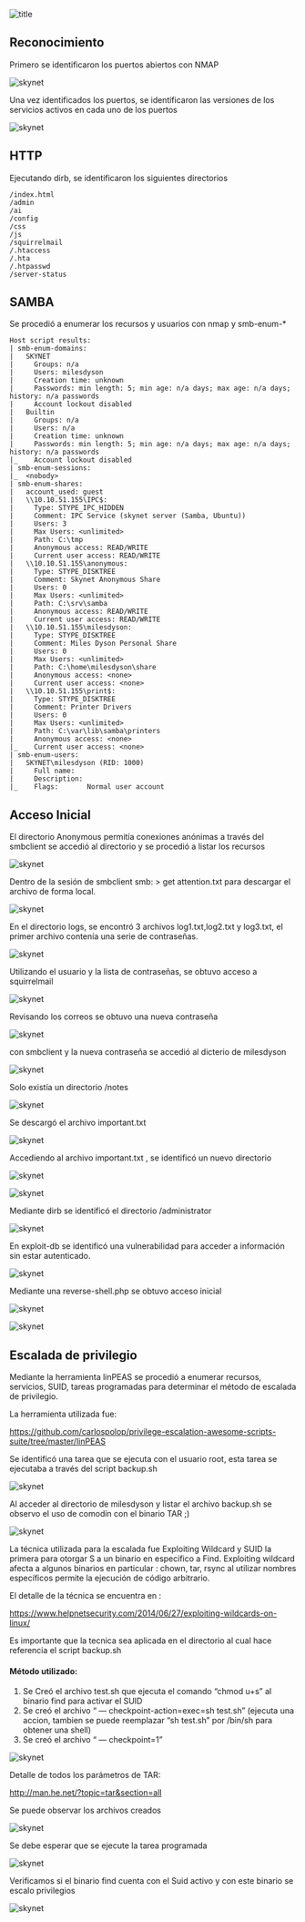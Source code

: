 ![title](https://miro.medium.com/max/644/1*TLyMXNil-OxKMLq8WZt96w.png)
## Reconocimiento

Primero se identificaron los puertos abiertos con NMAP

![skynet](https://miro.medium.com/max/707/1*qKFE46r9__4Nq6H8u_pfzA.png)

Una vez identificados los puertos, se identificaron las versiones de los servicios activos en cada uno de los puertos

![skynet](https://miro.medium.com/max/770/1*K8ux8rXkN2_6AeF_EwFHcg.png)

## HTTP

Ejecutando dirb, se identificaron los siguientes directorios

	/index.html 
	/admin 
	/ai 
	/config 
	/css 
	/js 
	/squirrelmail 
	/.htaccess 
	/.hta 
	/.htpasswd 
	/server-status

## SAMBA

Se procedió a enumerar los recursos y usuarios con nmap y smb-enum-*

	Host script results:
	| smb-enum-domains: 
	|   SKYNET
	|     Groups: n/a
	|     Users: milesdyson
	|     Creation time: unknown
	|     Passwords: min length: 5; min age: n/a days; max age: n/a days; history: n/a passwords
	|     Account lockout disabled
	|   Builtin
	|     Groups: n/a
	|     Users: n/a
	|     Creation time: unknown
	|     Passwords: min length: 5; min age: n/a days; max age: n/a days; history: n/a passwords
	|_    Account lockout disabled
	| smb-enum-sessions: 
	|_  <nobody>
	| smb-enum-shares: 
	|   account_used: guest
	|   \\10.10.51.155\IPC$: 
	|     Type: STYPE_IPC_HIDDEN
	|     Comment: IPC Service (skynet server (Samba, Ubuntu))
	|     Users: 3
	|     Max Users: <unlimited>
	|     Path: C:\tmp
	|     Anonymous access: READ/WRITE
	|     Current user access: READ/WRITE
	|   \\10.10.51.155\anonymous: 
	|     Type: STYPE_DISKTREE
	|     Comment: Skynet Anonymous Share
	|     Users: 0
	|     Max Users: <unlimited>
	|     Path: C:\srv\samba
	|     Anonymous access: READ/WRITE
	|     Current user access: READ/WRITE
	|   \\10.10.51.155\milesdyson: 
	|     Type: STYPE_DISKTREE
	|     Comment: Miles Dyson Personal Share
	|     Users: 0
	|     Max Users: <unlimited>
	|     Path: C:\home\milesdyson\share
	|     Anonymous access: <none>
	|     Current user access: <none>
	|   \\10.10.51.155\print$: 
	|     Type: STYPE_DISKTREE
	|     Comment: Printer Drivers
	|     Users: 0
	|     Max Users: <unlimited>
	|     Path: C:\var\lib\samba\printers
	|     Anonymous access: <none>
	|_    Current user access: <none>
	| smb-enum-users: 
	|   SKYNET\milesdyson (RID: 1000)
	|     Full name:   
	|     Description: 
	|_    Flags:       Normal user account

## Acceso Inicial

El directorio Anonymous permitía conexiones anónimas a través del smbclient se accedió al directorio y se procedió a listar los recursos

![skynet](https://miro.medium.com/max/1400/1*RFQUWGUNvd35jbpwH-NcKw.png)

Dentro de la sesión de smbclient smb: \> get attention.txt para descargar el archivo de forma local.

![skynet](https://miro.medium.com/max/1400/1*-oRJpu0A-yxc_M4NFhUHVw.png)

En el directorio logs, se encontró 3 archivos log1.txt,log2.txt y log3.txt, el primer archivo contenía una serie de contraseñas.

![skynet](https://miro.medium.com/max/1400/1*cJGxB2fD9zw0IpT_bEluZg.png)

Utilizando el usuario y la lista de contraseñas, se obtuvo acceso a squirrelmail

![skynet](https://miro.medium.com/max/1400/1*iX8AVHAZUJeG5AEYJYFbMA.png)

Revisando los correos se obtuvo una nueva contraseña

![skynet](https://miro.medium.com/max/1400/1*649ewisn54donnIt_sMHmA.png)

con smbclient y la nueva contraseña se accedió al dicterio de milesdyson

![skynet](https://miro.medium.com/max/1400/1*pDn9GtQ59jLF8nVu4q1fFQ.png)

Solo existía un directorio /notes

![skynet](https://miro.medium.com/max/1400/1*LCsiL0ZUw_Gg9aoTHt2AUw.png)

Se descargó el archivo important.txt

![skynet](https://miro.medium.com/max/1400/1*Xg80CiaUrzeNotaJodnFTg.png)

Accediendo al archivo important.txt , se identificó un nuevo directorio

![skynet](https://miro.medium.com/max/1076/1*z9BDjcTsInTjvyjyz4euug.png)


![skynet](https://miro.medium.com/max/770/1*UvCNBcrnz7Z_s1USmlg4KQ.png)

Mediante dirb se identificó el directorio /administrator

![skynet](https://miro.medium.com/max/770/1*2qPr1P8DGxQe7krFRdjvrQ.png)

En exploit-db se identificó una vulnerabilidad para acceder a información sin estar autenticado.

![skynet](https://miro.medium.com/max/727/1*Wbf6lvvfRuAJIU_Nv2ZYrw.png)

Mediante una reverse-shell.php se obtuvo acceso inicial

![skynet](https://miro.medium.com/max/770/1*1Cnc6gEydAJx3YSJGMlGCw.png)

![skynet](https://miro.medium.com/max/770/1*vLuXpjz5IV3QYaQ2AtRMDg.png)

## Escalada de privilegio

Mediante la herramienta linPEAS se procedió a enumerar recursos, servicios, SUID, tareas programadas para determinar el método de escalada de privilegio.

La herramienta utilizada fue:

https://github.com/carlospolop/privilege-escalation-awesome-scripts-suite/tree/master/linPEAS

Se identificó una tarea que se ejecuta con el usuario root, esta tarea se ejecutaba a través del script backup.sh

![skynet](https://miro.medium.com/max/685/1*v_9Wk8CaBXcAoxQR7kO5uQ.png)

Al acceder al directorio de milesdyson y listar el archivo backup.sh se observo el uso de comodín con el binario TAR ;)

![skynet](https://miro.medium.com/max/750/1*7imqUTBY3Qkw-I8E42wh6Q.png)

La técnica utilizada para la escalada fue Exploiting Wildcard y SUID la primera para otorgar S a un binario en especifico a Find. Exploiting wildcard afecta a algunos binarios en particular : chown, tar, rsync al utilizar nombres específicos permite la ejecución de código arbitrario.

El detalle de la técnica se encuentra en :

https://www.helpnetsecurity.com/2014/06/27/exploiting-wildcards-on-linux/

Es importante que la tecnica sea aplicada en el directorio al cual hace referencia el script backup.sh

#### Método utilizado:
1. Se Creó el archivo test.sh que ejecuta el comando “chmod u+s” al binario find para activar el SUID
2. Se creó el archivo “ — checkpoint-action=exec=sh test.sh” (ejecuta una accion, tambien se puede reemplazar “sh test.sh” por /bin/sh para obtener una shell)
3. Se creó el archivo “ — checkpoint=1”

![skynet](https://miro.medium.com/max/770/1*IuJAynErZWvbDme5XTg44w.png)
	
Detalle de todos los parámetros de TAR:

http://man.he.net/?topic=tar&section=all

Se puede observar los archivos creados

![skynet](https://miro.medium.com/max/770/1*CN4IVjbp0ukp9Dn_eyv7mA.png)

Se debe esperar que se ejecute la tarea programada

![skynet](https://miro.medium.com/max/603/1*q9fPTH8UTYJWIegJlX-LcQ.png)

Verificamos si el binario find cuenta con el Suid activo y con este binario se escalo privilegios

![skynet](https://miro.medium.com/max/354/1*DxsHN0iSMxJ1HTr1HHHgVA.png)



